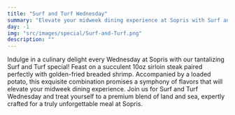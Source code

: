 ```yaml
---
title: "Surf and Turf Wednesday"
summary: "Elevate your midweek dining experience at Sopris with Surf and Turf Wednesday, a culinary delight featuring a 10oz sirloin steak, golden-fried breaded shrimp, and a loaded potato."
day: -1
img: "src/images/special/Surf-and-Turf.png"
description: ""
---
```

Indulge in a culinary delight every Wednesday at Sopris with our tantalizing Surf and Turf special! Feast on a succulent 10oz sirloin steak paired perfectly with golden-fried breaded shrimp. Accompanied by a loaded potato, this exquisite combination promises a symphony of flavors that will elevate your midweek dining experience. Join us for Surf and Turf Wednesday and treat yourself to a premium blend of land and sea, expertly crafted for a truly unforgettable meal at Sopris.